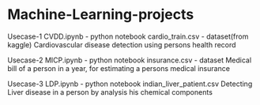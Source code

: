 # Machine-Learning-projects

Usecase-1
CVDD.ipynb - python notebook
cardio_train.csv - dataset(from kaggle)
Cardiovascular disease detection using persons health record


Usecase-2
MICP.ipynb - python notebook
insurance.csv - dataset
Medical bill of a person in a year, for estimating a persons medical insurance


Usecase-3
LDP.ipynb - python notebook
indian_liver_patient.csv
Detecting Liver disease in a person by analysis his chemical components
